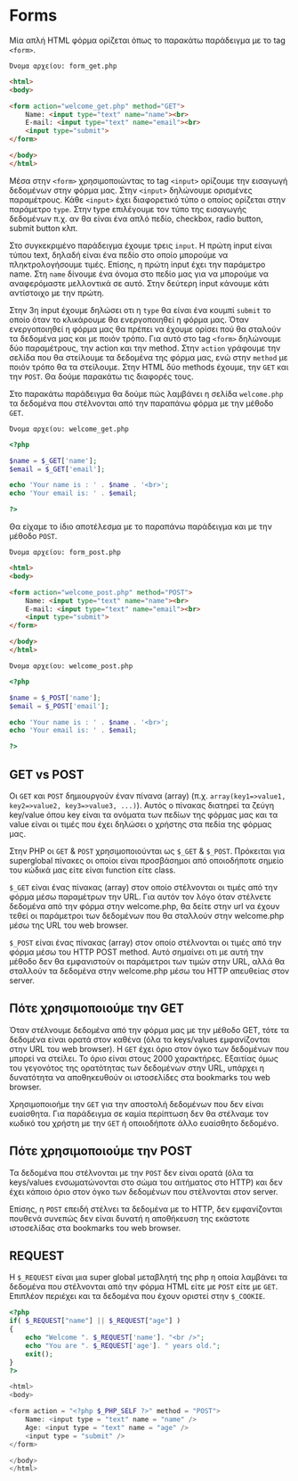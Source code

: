 # Forms 

Μία απλή HTML φόρμα ορίζεται όπως το παρακάτω παράδειγμα με το tag `<form>`. 

`Όνομα αρχείου: form_get.php`
```html
<html>
<body>

<form action="welcome_get.php" method="GET">
    Name: <input type="text" name="name"><br>
    E-mail: <input type="text" name="email"><br>
    <input type="submit">
</form>

</body>
</html> 
```

Μέσα στην `<form>` χρησιμοποιώντας το tag `<input>` ορίζουμε την εισαγωγή δεδομένων στην φόρμα μας.
Στην `<input>` δηλώνουμε ορισμένες παραμέτρους. Κάθε `<input>` έχει διαφορετικό τύπο ο οποίος ορίζεται στην παράμετρο `type`. Στην type επιλέγουμε τον τύπο της εισαγωγής δεδομένων π.χ. αν θα είναι ένα απλό πεδίο, checkbox, radio button, submit button κλπ. 

Στο συγκεκριμένο παράδειγμα έχουμε τρεις `input`. Η πρώτη input είναι τύπου text, δηλαδή είναι ένα πεδίο στο οποίο μπορούμε να πληκτρολογήσουμε τιμές. Επίσης, η πρώτη input έχει την παράμετρο name. Στη `name` δίνουμε ένα όνομα στο πεδίο μας για να μπορούμε να αναφερόμαστε μελλοντικά σε αυτό. Στην δεύτερη input κάνουμε κάτι αντίστοιχο με την πρώτη. 

Στην 3η input έχουμε δηλώσει οτι η `type` θα είναι ένα κουμπί `submit` το οποίο όταν το κλικάρουμε θα ενεργοποιηθεί η φόρμα μας. Όταν ενεργοποιηθεί η φόρμα μας θα πρέπει να έχουμε ορίσει πού θα σταλούν τα δεδομένα μας και με ποιόν τρόπο. Για αυτό στο tag `<form>` δηλώνουμε δύο παραμέτρους, την action και την method. Στην `action` γράφουμε την σελίδα που θα στείλουμε τα δεδομένα της φόρμα μας, ενώ στην `method` με ποιόν τρόπο θα τα στείλουμε. Στην HTML δύο methods έχουμε, την `GET` και την `POST`. Θα δούμε παρακάτω τις διαφορές τους. 

Στο παρακάτω παράδειγμα θα δούμε πώς λαμβάνει η σελίδα `welcome.php` τα δεδομένα που στέλνονται από την παραπάνω φόρμα με την μέθοδο `GET`.

`Όνομα αρχείου: welcome_get.php`
```php
<?php

$name = $_GET['name'];
$email = $_GET['email'];

echo 'Your name is : ' . $name . '<br>';
echo 'Your email is: ' . $email;

?>
```

Θα είχαμε το ίδιο αποτέλεσμα με το παραπάνω παράδειγμα και με την μέθοδο `POST`.

`Όνομα αρχείου: form_post.php`
```html
<html>
<body>

<form action="welcome_post.php" method="POST">
    Name: <input type="text" name="name"><br>
    E-mail: <input type="text" name="email"><br>
    <input type="submit">
</form>

</body>
</html> 
```


`Όνομα αρχείου: welcome_post.php`
```php
<?php

$name = $_POST['name'];
$email = $_POST['email'];

echo 'Your name is : ' . $name . '<br>';
echo 'Your email is: ' . $email;

?>
```

## GET vs POST

Οι `GET` και `POST` δημιουργούν έναν πίνανα (array) (π.χ. `array(key1=>value1, key2=>value2, key3=>value3, ...)`). Αυτός ο πίνακας διατηρεί τα ζεύγη key/value όπου key είναι τα ονόματα των πεδίων της φόρμας μας και τα value είναι οι τιμές που έχει δηλώσει ο χρήστης στα πεδία της φόρμας μας.

Στην PHP οι `GET` & `POST` χρησιμοποιούνται ως `$_GET` & `$_POST`. Πρόκειται για superglobal πίνακες οι οποίοι είναι προσβάσημοι από οποιοδήποτε σημείο του κώδικά μας είτε είναι function είτε class. 

`$_GET` είναι ένας πίνακας (array) στον οποίο στέλνονται οι τιμές από την φόρμα μέσω παραμέτρων την URL. Για αυτόν τον λόγο όταν στέλνετε δεδομένα από την φόρμα στην welcome.php, θα δείτε στην url να έχουν τεθεί οι παράμετροι των δεδομένων που θα σταλλούν στην welcome.php μέσω της URL του web browser.

`$_POST` είναι ένας πίνακας (array) στον οποίο στέλνονται οι τιμές από την φόρμα μέσω του HTTP POST method. Αυτό σημαίνει οτι με αυτή την μέθοδο δεν θα εμφανιστούν οι παράμετροι των τιμών στην URL, αλλά θα σταλλούν τα δεδομένα στην welcome.php μέσω του HTTP απευθείας στον server.


## Πότε χρησιμοποιούμε την GET
Όταν στέλνουμε δεδομένα από την φόρμα μας με την μέθοδο GET, τότε τα δεδομένα είναι ορατά στον καθένα (όλα τα keys/values εμφανίζονται στην URL του web browser). Η `GET` έχει όριο στον όγκο των δεδομένων που μπορεί να στείλει. Το όριο είναι στους 2000 χαρακτήρες. Εξαιτίας όμως του γεγονότος της ορατότητας των δεδομένων στην URL, υπάρχει η δυνατότητα να αποθηκευθούν οι ιστοσελίδες στα bookmarks του web browser.

Χρησιμοποιοήμε την `GET` για την αποστολή δεδομένων που δεν είναι ευαίσθητα. Για παράδειγμα σε καμία περίπτωση δεν θα στέλναμε τον κωδικό του χρήστη με την `GET` ή οποιοδήποτε άλλο ευαίσθητο δεδομένο.

## Πότε χρησιμοποιούμε την POST
Τα δεδομένα που στέλνονται με την `POST` δεν είναι ορατά (όλα τα keys/values ενσωματώνονται στο σώμα του αιτήματος στο HTTP) και δεν έχει κάποιο όριο στον όγκο των δεδομένων που στέλνονται στον server.

Επίσης, η `POST` επειδή στέλνει τα δεδομένα με το HTTP, δεν εμφανίζονται πουθενά συνεπώς δεν είναι δυνατή η αποθήκευση της εκάστοτε ιστοσελίδας στα bookmarks του web browser.

## REQUEST
H `$_REQUEST` είναι μια super global μεταβλητή της php η οποία λαμβάνει τα δεδομένα που στέλνονται από την φόρμα HTML είτε με `POST` είτε με `GET`. Επιπλέον περιέχει και τα δεδομένα που έχουν οριστεί στην `$_COOKIE`.

```php
<?php
if( $_REQUEST["name"] || $_REQUEST["age"] ) 
{
    echo "Welcome ". $_REQUEST['name']. "<br />";
    echo "You are ". $_REQUEST['age']. " years old.";
    exit();
}
?>

<html>
<body>

<form action = "<?php $_PHP_SELF ?>" method = "POST">
    Name: <input type = "text" name = "name" />
    Age: <input type = "text" name = "age" />
    <input type = "submit" />
</form>

</body>
</html>
```




